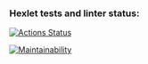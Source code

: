 ### Hexlet tests and linter status:
[![Actions Status](https://github.com/dmitrymon/frontend-project-44/workflows/hexlet-check/badge.svg)](https://github.com/dmitrymon/frontend-project-44/actions)

[![Maintainability](https://api.codeclimate.com/v1/badges/5a814c2f4c2e8857a77d/maintainability)](https://codeclimate.com/github/dmitrymon/frontend-project-44/maintainability)
